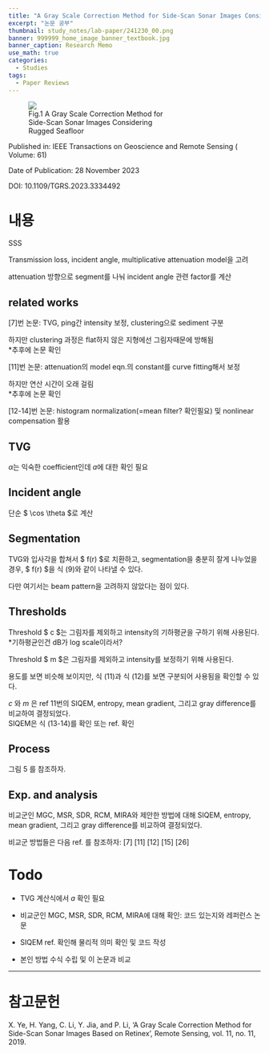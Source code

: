 ```yaml
---
title: "A Gray Scale Correction Method for Side-Scan Sonar Images Considering Rugged Seafloor"
excerpt: "논문 공부"
thumbnail: study_notes/lab-paper/241230_00.png
banner: 999999_home_image_banner_textbook.jpg
banner_caption: Research Memo
use_math: true
categories:
  - Studies
tags:
  - Paper Reviews
---
```


<figure class="align-center" style="width: 60%">
  <a href="{{ site.url }}{{ site.baseurl }}/assets/images/study_notes/lab-paper/241230_00.png">
  <img src="{{ site.url }}{{ site.baseurl }}/assets/images/study_notes/lab-paper/241230_00.png">
  </a>
  <figcaption>
  Fig.1 A Gray Scale Correction Method for Side-Scan Sonar Images Considering Rugged Seafloor
  </figcaption>
</figure>

Published in: IEEE Transactions on Geoscience and Remote Sensing ( Volume: 61) 

Date of Publication: 28 November 2023

DOI: 10.1109/TGRS.2023.3334492

# 내용

SSS

Transmission loss, incident angle, multiplicative attenuation model을 고려

attenuation 방향으로 segment를 나눠 incident angle 관련 factor를 계산

## related works

<div class="tex2jax_ignore">

[7]번 논문: TVG, ping간 intensity 보정, clustering으로 sediment 구분

하지만 clustering 과정은 flat하지 않은 지형에선 그림자때문에 방해됨
<br />*추후에 논문 확인

[11]번 논문: attenuation의 model eqn.의 constant를 curve fitting해서 보정

하지만 연산 시간이 오래 걸림
<br />*추후에 논문 확인

[12-14]번 논문: histogram normalization(=mean filter? 확인필요) 및 nonlinear compensation 활용

</div>

## TVG

$\alpha$는 익숙한 coefficient인데 $a$에 대한 확인 필요

## Incident angle

단순 $ \cos \theta $로 계산

## Segmentation

TVG와 입사각을 합쳐서 $ f(r) $로 치환하고, segmentation을 충분히 잘게 나누었을 경우, $ f(r) $을 식 (9)와 같이 나타낼 수 있다.

다만 여기서는 beam pattern을 고려하지 않았다는 점이 있다.

## Thresholds

Threshold $ c $는 그림자를 제외하고 intensity의 기하평균을 구하기 위해 사용된다.
<br />*기하평균인건 dB가 log scale이라서?

Threshold $ m $은 그림자를 제외하고 intensity를 보정하기 위해 사용된다.

용도를 보면 비슷해 보이지만, 식 (11)과 식 (12)를 보면 구분되어 사용됨을 확인할 수 있다.

$c$ 와 $m$ 은 ref 11번의 SIQEM, entropy, mean gradient, 그리고 gray difference를 비교하여 결정되었다.
<br /> SIQEM은 식 (13-14)를 확인 또는 ref. 확인

## Process

그림 5 를 참조하자.

## Exp. and analysis

비교군인 MGC, MSR, SDR, RCM, MIRA와 제안한 방법에 대해 SIQEM, entropy, mean gradient, 그리고 gray difference를 비교하여 결정되었다.

<div class="tex2jax_ignore">

비교군 방법들은 다음 ref. 를 참조하자: [7] [11] [12] [15] [26]

</div>

# Todo

* TVG 계산식에서 $a$ 확인 필요

* 비교군인 MGC, MSR, SDR, RCM, MIRA에 대해 확인: 코드 있는지와 레퍼런스 논문

* SIQEM ref. 확인해 물리적 의미 확인 및 코드 작성

* 본인 방법 수식 수립 및 이 논문과 비교

---

# 참고문헌

X. Ye, H. Yang, C. Li, Y. Jia, and P. Li, ‘A Gray Scale Correction Method for Side-Scan Sonar Images Based on Retinex’, Remote Sensing, vol. 11, no. 11, 2019.